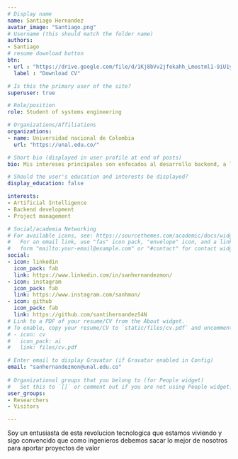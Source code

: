 ```yaml
---
# Display name
name: Santiago Hernandez
avatar_image: "Santiago.png"
# Username (this should match the folder name)
authors:
- Santiago
# resume download button
btn:
- url : "https://drive.google.com/file/d/1Kj8bVv2jfekahh_Lmostml1-9iU1y5W7/view?usp=sharing"
  label : "Download CV"

# Is this the primary user of the site?
superuser: true

# Role/position
role: Student of systems engineering

# Organizations/Affiliations
organizations:
- name: Universidad nacional de Colombia
  url: "https://unal.edu.co/"

# Short bio (displayed in user profile at end of posts)
bio: Mis intereses principales son enfocados al desarrollo backend, a la gestion de proyectos de software y a la investigacion en inteligencia artificial

# Should the user's education and interests be displayed?
display_education: false

interests:
- Artificial Intelligence
- Backend development
- Project management

# Social/academia Networking
# For available icons, see: https://sourcethemes.com/academic/docs/widgets/#icons
#   For an email link, use "fas" icon pack, "envelope" icon, and a link in the
#   form "mailto:your-email@example.com" or "#contact" for contact widget.
social:
- icon: linkedin
  icon_pack: fab
  link: https://www.linkedin.com/in/sanhernandezmon/
- icon: instagram
  icon_pack: fab
  link: https://www.instagram.com/sanhmon/
- icon: github
  icon_pack: fab
  link: https://github.com/santihernandezS4N
# Link to a PDF of your resume/CV from the About widget.
# To enable, copy your resume/CV to `static/files/cv.pdf` and uncomment the lines below.  
# - icon: cv
#   icon_pack: ai
#   link: files/cv.pdf

# Enter email to display Gravatar (if Gravatar enabled in Config)
email: "sanhernandezmon@unal.edu.co"
  
# Organizational groups that you belong to (for People widget)
#   Set this to `[]` or comment out if you are not using People widget.  
user_groups:
- Researchers
- Visitors

---
```


Soy un entusiasta de esta revolucion tecnologica que estamos viviendo y sigo convencido que como ingenieros
debemos sacar lo mejor de nosotros para aportar proyectos de valor 

